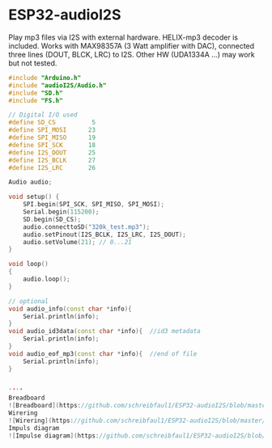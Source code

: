 # ESP32-audioI2S
Play mp3 files via I2S with external hardware.
HELIX-mp3 decoder is included.
Works with MAX98357A (3 Watt amplifier with DAC), connected three lines (DOUT, BLCK, LRC) to I2S.
Other HW (UDA1334A ...) may work but not tested.

```` c++
#include "Arduino.h"
#include "audioI2S/Audio.h"
#include "SD.h"
#include "FS.h"

// Digital I/O used
#define SD_CS          5
#define SPI_MOSI      23
#define SPI_MISO      19
#define SPI_SCK       18
#define I2S_DOUT      25
#define I2S_BCLK      27
#define I2S_LRC       26

Audio audio;

void setup() {
    SPI.begin(SPI_SCK, SPI_MISO, SPI_MOSI);
    Serial.begin(115200);
    SD.begin(SD_CS);
    audio.connecttoSD("320k_test.mp3");
    audio.setPinout(I2S_BCLK, I2S_LRC, I2S_DOUT);
    audio.setVolume(21); // 0...21
}

void loop()
{
    audio.loop();
}

// optional
void audio_info(const char *info){
    Serial.println(info);
}
void audio_id3data(const char *info){  //id3 metadata
    Serial.println(info);
}
void audio_eof_mp3(const char *info){  //end of file
    Serial.println(info);
}


''''
Breadboard
![Breadboard](https://github.com/schreibfaul1/ESP32-audioI2S/blob/master/additional_info/Breadboard.jpg)
Wirering
![Wirering](https://github.com/schreibfaul1/ESP32-audioI2S/blob/master/additional_info/ESP32_I2S.JPG)
Impuls diagram
![Impulse diagram](https://github.com/schreibfaul1/ESP32-audioI2S/blob/master/additional_info/Impulsdiagramm.jpg)
